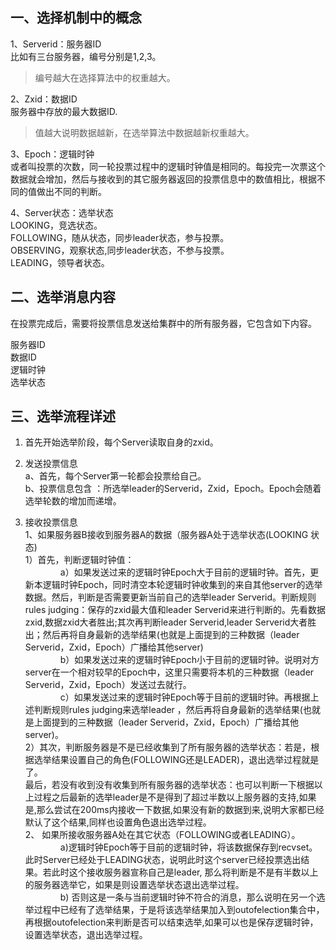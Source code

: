 ## 一、选择机制中的概念  
1、Serverid：服务器ID  
比如有三台服务器，编号分别是1,2,3。  

>编号越大在选择算法中的权重越大。

2、Zxid：数据ID  
服务器中存放的最大数据ID.

>值越大说明数据越新，在选举算法中数据越新权重越大。

3、Epoch：逻辑时钟  
或者叫投票的次数，同一轮投票过程中的逻辑时钟值是相同的。每投完一次票这个数据就会增加，然后与接收到的其它服务器返回的投票信息中的数值相比，根据不同的值做出不同的判断。

4、Server状态：选举状态  
LOOKING，竞选状态。  
FOLLOWING，随从状态，同步leader状态，参与投票。  
OBSERVING，观察状态,同步leader状态，不参与投票。  
LEADING，领导者状态。

## 二、选举消息内容  
在投票完成后，需要将投票信息发送给集群中的所有服务器，它包含如下内容。

服务器ID  
数据ID  
逻辑时钟  
选举状态  

## 三、选举流程详述

1. 首先开始选举阶段，每个Server读取自身的zxid。

2. 发送投票信息  
   a、首先，每个Server第一轮都会投票给自己。  
   b、投票信息包含 ：所选举leader的Serverid，Zxid，Epoch。Epoch会随着选举轮数的增加而递增。  
   
3. 接收投票信息  
  1、如果服务器B接收到服务器A的数据（服务器A处于选举状态(LOOKING 状态)  
     1）首先，判断逻辑时钟值：  
　　　　a）如果发送过来的逻辑时钟Epoch大于目前的逻辑时钟。首先，更新本逻辑时钟Epoch，同时清空本轮逻辑时钟收集到的来自其他server的选举数据。然后，判断是否需要更新当前自己的选举leader Serverid。判断规则rules judging：保存的zxid最大值和leader Serverid来进行判断的。先看数据zxid,数据zxid大者胜出;其次再判断leader Serverid,leader Serverid大者胜出；然后再将自身最新的选举结果(也就是上面提到的三种数据（leader Serverid，Zxid，Epoch）广播给其他server)  
　　　　b）如果发送过来的逻辑时钟Epoch小于目前的逻辑时钟。说明对方server在一个相对较早的Epoch中，这里只需要将本机的三种数据（leader Serverid，Zxid，Epoch）发送过去就行。  
　　　　c）如果发送过来的逻辑时钟Epoch等于目前的逻辑时钟。再根据上述判断规则rules judging来选举leader ，然后再将自身最新的选举结果(也就是上面提到的三种数据（leader  Serverid，Zxid，Epoch）广播给其他server)。  
    2）其次，判断服务器是不是已经收集到了所有服务器的选举状态：若是，根据选举结果设置自己的角色(FOLLOWING还是LEADER)，退出选举过程就是了。  
     最后，若没有收到没有收集到所有服务器的选举状态：也可以判断一下根据以上过程之后最新的选举leader是不是得到了超过半数以上服务器的支持,如果是,那么尝试在200ms内接收一下数据,如果没有新的数据到来,说明大家都已经默认了这个结果,同样也设置角色退出选举过程。  
  2、 如果所接收服务器A处在其它状态（FOLLOWING或者LEADING）。  
　　　　a)逻辑时钟Epoch等于目前的逻辑时钟，将该数据保存到recvset。此时Server已经处于LEADING状态，说明此时这个server已经投票选出结果。若此时这个接收服务器宣称自己是leader, 那么将判断是不是有半数以上的服务器选举它，如果是则设置选举状态退出选举过程。  
　　　　b) 否则这是一条与当前逻辑时钟不符合的消息，那么说明在另一个选举过程中已经有了选举结果，于是将该选举结果加入到outofelection集合中，再根据outofelection来判断是否可以结束选举,如果可以也是保存逻辑时钟，设置选举状态，退出选举过程。  